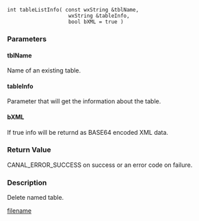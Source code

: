 


```clike
int tableListInfo( const wxString &tblName, 
                    wxString &tableInfo, 
                    bool bXML = true )
```

### Parameters

#### tblName
Name of an existing table.

#### tableInfo
Parameter that will get the information about the table.

#### bXML
If true info will be returnd as BASE64 encoded XML data.

### Return Value
CANAL_ERROR_SUCCESS on success or an error code on failure. 

### Description
Delete named table. 



[filename](./bottom_copyright.md ':include')